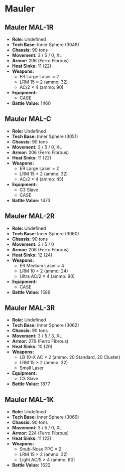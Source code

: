 # Mauler
## Mauler MAL-1R
- **Role:** Undefined
- **Tech Base:** Inner Sphere (3048)
- **Chassis:** 90 tons
- **Movement:** 3 / 5 / 0, XL
- **Armor:** 206 (Ferro Fibrous)
- **Heat Sinks:** 11 (22)
- **Weapons:**
  - ER Large Laser × 2
  - LRM 15 × 2 (ammo: 32)
  - AC/2 × 4 (ammo: 90)
- **Equipment:**
  - CASE
- **Battle Value:** 1460

## Mauler MAL-C
- **Role:** Undefined
- **Tech Base:** Inner Sphere (3051)
- **Chassis:** 90 tons
- **Movement:** 3 / 5 / 0, XL
- **Armor:** 206 (Ferro Fibrous)
- **Heat Sinks:** 11 (22)
- **Weapons:**
  - ER Large Laser × 2
  - LRM 15 × 2 (ammo: 32)
  - AC/2 × 4 (ammo: 45)
- **Equipment:**
  - C3 Slave
  - CASE
- **Battle Value:** 1473

## Mauler MAL-2R
- **Role:** Undefined
- **Tech Base:** Inner Sphere (3060)
- **Chassis:** 90 tons
- **Movement:** 3 / 5 / 0
- **Armor:** 206 (Ferro Fibrous)
- **Heat Sinks:** 12 (24)
- **Weapons:**
  - ER Medium Laser × 4
  - LRM 10 × 2 (ammo: 24)
  - Ultra AC/2 × 4 (ammo: 90)
- **Equipment:**
  - CASE
- **Battle Value:** 1586

## Mauler MAL-3R
- **Role:** Undefined
- **Tech Base:** Inner Sphere (3062)
- **Chassis:** 90 tons
- **Movement:** 3 / 5 / 3, XL
- **Armor:** 279 (Ferro Fibrous)
- **Heat Sinks:** 10 (20)
- **Weapons:**
  - LB 10-X AC × 2 (ammo: 20 Standard, 20 Cluster)
  - LRM 15 × 2 (ammo: 32)
  - Small Laser
- **Equipment:**
  - C3 Slave
- **Battle Value:** 1877

## Mauler MAL-1K
- **Role:** Undefined
- **Tech Base:** Inner Sphere (3069)
- **Chassis:** 90 tons
- **Movement:** 3 / 5 / 0, XL
- **Armor:** 224 (Ferro Fibrous)
- **Heat Sinks:** 11 (22)
- **Weapons:**
  - Snub-Nose PPC × 2
  - LRM 15 × 2 (ammo: 32)
  - Light AC/5 × 4 (ammo: 80)
- **Battle Value:** 1622

